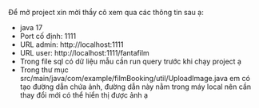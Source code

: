 Để mở project xin mời thầy cô xem qua các thông tin sau ạ:
- java 17
- Port cố định: 1111
- URL admin: http://localhost:1111
- URL user: http://localhost:1111/fantafilm
- Trong file sql có dữ liệu mẫu cần run query trước khi chạy project ạ
- Trong thư mục src/main/java/com/example/filmBooking/util/UploadImage.java em có tạo đường dẫn chứa ảnh, đường dẫn này nằm trong máy local nên cần thay đổi mới có thể hiển thị được ảnh ạ

  
